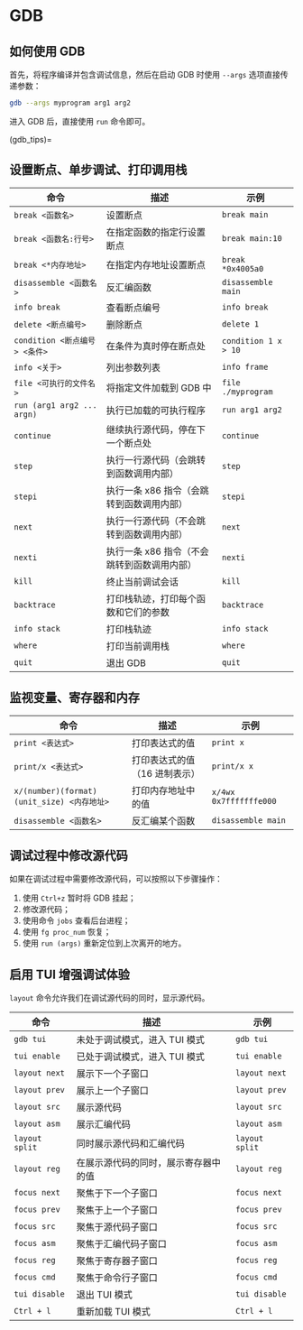 # GDB

## 如何使用 GDB

首先，将程序编译并包含调试信息，然后在启动 GDB 时使用 `--args` 选项直接传递参数：

```bash
gdb --args myprogram arg1 arg2
```

进入 GDB 后，直接使用 `run` 命令即可。

(gdb_tips)=
## 设置断点、单步调试、打印调用栈

| 命令                          | 描述                                        | 示例                 |
| ----------------------------- | ------------------------------------------- | -------------------- |
| `break <函数名>`              | 设置断点                                    | `break main`         |
| `break <函数名:行号>`         | 在指定函数的指定行设置断点                  | `break main:10`      |
| `break <*内存地址>`           | 在指定内存地址设置断点                      | `break *0x4005a0`    |
| `disassemble <函数名>`        | 反汇编函数                                  | `disassemble main`   |
| `info break`                  | 查看断点编号                                | `info break`         |
| `delete <断点编号>`           | 删除断点                                    | `delete 1`           |
| `condition <断点编号> <条件>` | 在条件为真时停在断点处                      | `condition 1 x > 10` |
| `info <关于>`                 | 列出参数列表                                | `info frame`         |
| `file <可执行的文件名>`       | 将指定文件加载到 GDB 中                     | `file ./myprogram`   |
| `run (arg1 arg2 ... argn)`    | 执行已加载的可执行程序                      | `run arg1 arg2`      |
| `continue`                    | 继续执行源代码，停在下一个断点处            | `continue`           |
| `step`                        | 执行一行源代码（会跳转到函数调用内部）      | `step`               |
| `stepi`                       | 执行一条 x86 指令（会跳转到函数调用内部）   | `stepi`              |
| `next`                        | 执行一行源代码（不会跳转到函数调用内部）    | `next`               |
| `nexti`                       | 执行一条 x86 指令（不会跳转到函数调用内部） | `nexti`              |
| `kill`                        | 终止当前调试会话                            | `kill`               |
| `backtrace`                   | 打印栈轨迹，打印每个函数和它们的参数        | `backtrace`          |
| `info stack`                  | 打印栈轨迹                                  | `info stack`         |
| `where`                       | 打印当前调用栈                              | `where`              |
| `quit`                        | 退出 GDB                                    | `quit`               |

## 监视变量、寄存器和内存

| 命令                                       | 描述                          | 示例                   |
| ------------------------------------------ | ----------------------------- | ---------------------- |
| `print <表达式>`                           | 打印表达式的值                | `print x`              |
| `print/x <表达式>`                         | 打印表达式的值（16 进制表示） | `print/x x`            |
| `x/(number)(format)(unit_size) <内存地址>` | 打印内存地址中的值            | `x/4wx 0x7fffffffe000` |
| `disassemble <函数名>`                     | 反汇编某个函数                | `disassemble main`     |

## 调试过程中修改源代码

如果在调试过程中需要修改源代码，可以按照以下步骤操作：

1. 使用 `Ctrl+z` 暂时将 GDB 挂起；
2. 修改源代码；
3. 使用命令 `jobs` 查看后台进程；
4. 使用 `fg proc_num` 恢复；
5. 使用 `run (args)` 重新定位到上次离开的地方。

## 启用 TUI 增强调试体验

`layout` 命令允许我们在调试源代码的同时，显示源代码。

| 命令           | 描述                                 | 示例           |
| -------------- | ------------------------------------ | -------------- |
| `gdb tui`      | 未处于调试模式，进入 TUI 模式        | `gdb tui`      |
| `tui enable`   | 已处于调试模式，进入 TUI 模式        | `tui enable`   |
| `layout next`  | 展示下一个子窗口                     | `layout next`  |
| `layout prev`  | 展示上一个子窗口                     | `layout prev`  |
| `layout src`   | 展示源代码                           | `layout src`   |
| `layout asm`   | 展示汇编代码                         | `layout asm`   |
| `layout split` | 同时展示源代码和汇编代码             | `layout split` |
| `layout reg`   | 在展示源代码的同时，展示寄存器中的值 | `layout reg`   |
| `focus next`   | 聚焦于下一个子窗口                   | `focus next`   |
| `focus prev`   | 聚焦于上一个子窗口                   | `focus prev`   |
| `focus src`    | 聚焦于源代码子窗口                   | `focus src`    |
| `focus asm`    | 聚焦于汇编代码子窗口                 | `focus asm`    |
| `focus reg`    | 聚焦于寄存器子窗口                   | `focus reg`    |
| `focus cmd`    | 聚焦于命令行子窗口                   | `focus cmd`    |
| `tui disable`  | 退出 TUI 模式                        | `tui disable`  |
| `Ctrl + l`     | 重新加载 TUI 模式                    | `Ctrl + l`     |
